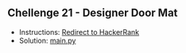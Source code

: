 ## Chellenge 21 - Designer Door Mat

- Instructions: [Redirect to HackerRank](https://www.hackerrank.com/challenges/designer-door-mat/problem?isFullScreen=true)
- Solution: [main.py](./main.py)
